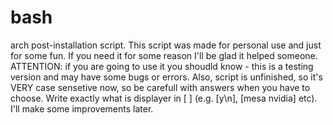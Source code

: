 # bash
arch post-installation script.
This script was made for personal use and just for some fun. If you need it for some reason I'll be glad it helped someone.
ATTENTION: if you are going to use it you shoudld know - this is a testing version and may have some bugs or errors. Also, script is unfinished, so it's VERY case sensetive now, so be carefull with answers when you have to choose. Write exactly what is displayer in [ ] (e.g. [y\n], [mesa nvidia] etc).
I'll make some improvements later. 
